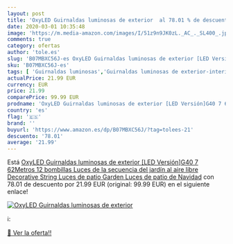 ```yaml
---
layout: post
title: 'OxyLED Guirnaldas luminosas de exterior  al 78.01 % de descuento'
date: 2020-03-01 10:35:48
image: 'https://m.media-amazon.com/images/I/51z9n9JK0zL._AC_._SL400_.jpg'
comments: true
category: ofertas
author: 'tole.es'
slug: 'B07MBXC56J-es OxyLED Guirnaldas luminosas de exterior [LED Versión]G40 7...'
sku: 'B07MBXC56J-es'
tags: [ 'Guirnaldas luminosas','Guirnaldas luminosas de exterior-interior','Iluminación','navidad', ]
actualPrice: 21.99 EUR
currency: EUR
price: 21.99
comparePrice: 99.99 EUR
prodname: 'OxyLED Guirnaldas luminosas de exterior [LED Versión]G40 7 62Metros 12 bombillas Luces de la secuencia del jardín al aire libre Decorative String Luces de patio Garden Luces de patio de Navidad'
country: 'es'
flag: '🇪🇸'
brand: ''
buyurl: 'https://www.amazon.es/dp/B07MBXC56J/?tag=tolees-21'
descuento: '78.01'
average: '21.99'
---
```


Está [OxyLED Guirnaldas luminosas de exterior [LED Versión]G40 7 62Metros 12 bombillas Luces de la secuencia del jardín al aire libre Decorative String Luces de patio Garden Luces de patio de Navidad](https://www.amazon.es/dp/B07MBXC56J/?tag=tolees-21) con 78.01 de descuento por 21.99 EUR (original: 99.99 EUR) en el siguiente enlace!

[![OxyLED Guirnaldas luminosas de exterior ](https://m.media-amazon.com/images/I/51z9n9JK0zL._AC_._SL400_.jpg)](https://www.amazon.es/dp/B07MBXC56J/?tag=tolees-21)

ℹ️:


[🛒 Ver la oferta!!](https://www.amazon.es/dp/B07MBXC56J/?tag=tolees-21)
